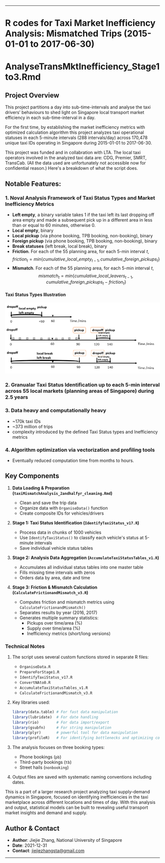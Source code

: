 
---

# R codes for Taxi Market Inefficiency Analysis: Mismatched Trips (2015-01-01 to 2017-06-30)
# AnalyseTransMktInefficiency_Stage1to3.Rmd 

## Project Overview
This project partitions a day into sub-time-intervals and analyse the taxi drivers’ behaviours to shed light on Singapore local transport market efficiency in each sub-time-interval in a day.

For the first time, by establishing the market inefficiency metrics with optimized calculation algorithm this project analyzes taxi operational statuses in each 5-minute intervals (288 intervals/day) across 170,478 unique taxi IDs operating in Singapore during 2015-01-01 to 2017-06-30.

This project was funded and in collabration with LTA. The local taxi operators involved in the analyzed taxi data are: CDG, Premier, SMRT, TransCab. (All the data used are unfortunately not accessible now for confidential reason.) Here's a breakdown of what the script does.

## Notable Features:

### 1. Noval Analysis Framework of Taxi Status Types and Market Inefficiency Metrics
- **Left empty**, a binary variable takes 1 if the taxi left its last dropping off area empty and made a subsequent pick up in a different area in less than or equal to 60 minutes, otherwise 0.
- **Local empty**, binary
- **Local pickup** (via phone booking, TPB booking, non-booking), binary
- **Foreign pickup** (via phone booking, TPB booking, non-booking), binary
- **Break statuses** (left break, local break), binary
- **Friction**. For each of the 55 planning area, for each 5-min interval $t$,
$$
  friction_t = min\{cumulative\_local\_empty_{t-1}, cumulative\_foreign\_pickups_{t}\}
$$
- **Mismatch**. For each of the 55 planning area, for each 5-min interval $t$,
$$
  mismatch_t = min\{cumulative\_local\_leavers_{t-1}, cumulative\_foreign\_pickups_{t} - friction_t\}
$$
#### Taxi Status Types Illustration

![Illustration of Taxi Status Types](./figs/graph_def.png)

### 2. Granualar Taxi Status Identification up to each 5-min interval across 55 local markets (planning areas of Singapore) during 2.5 years

### 3. Data heavy and computationally heavy
- ~170k taxi IDs
- ~373 million of trips
- complexity introduced by the defined Taxi Status types and Inefficiency metrics 

### 4. Algorithm optimization via vectorization and profiling tools
- Eventually reduced computation time from months to hours.

## Key Components

1. **Data Loading & Preparation (`taxiMismatchAnalysis_2andhalfyr_cleaning.Rmd`)**
   - Clean and save the trip data
   - Organize data with `OrganiseData()` function
   - Create composite IDs for vehicles/drivers

2. **Stage 1: Taxi Status Identification (`IdentifyTaxiStatus_v17.R`)**
   - Process data in chunks of 1000 vehicles
   - Use `IdentifyTaxiStatus()` to classify each vehicle's status at 5-minute intervals
   - Save individual vehicle status tables

3. **Stage 2: Analysis Data Aggregation (`AccumulateTaxiStatusTables_v1.R`)**
   - Accumulates all individual status tables into one master table
   - Fills missing time intervals with zeros
   - Orders data by area, date and time

4. **Stage 3: Friction & Mismatch Calculation (`CalculateFrictionandMismatch_v3.R`)**
   - Computes friction and mismatch metrics using `CalculateFrictionandMismatch()`
   - Separates results by year (2016, 2017)
   - Generates multiple summary statistics:
     * Pickups over time/area (%)
     * Supply over time/area (%)
     * Inefficiency metrics (short/long versions)

### Technical Notes

1. The script uses several custom functions stored in separate R files:
   - `OrganiseData.R`
   - `PrepareForStage1.R`
   - `IdentifyTaxiStatus_v17.R`
   - `ConvertNAto0.R`
   - `AccumulateTaxiStatusTables_v1.R`
   - `CalculateFrictionandMismatch_v3.R`

2. Key libraries used:
   ```r
   library(data.table) # For fast data manipulation
   library(lubridate)  # For date handling  
   library(rio)        # For data import/export
   library(gsubfn)     # For string manipulation
   library(plyr)       # powerful tool for data manipulation
   library(profileR)   # For identifying bottlenecks and optimizing code performance

   ```

3. The analysis focuses on three booking types:
   - Phone bookings (`pb`)
   - Third-party bookings (`tb`)
   - Street hails (`nonbooking`)

4. Output files are saved with systematic naming conventions including dates.



This is a part of a larger research project analyzing taxi supply-demand dynamics in Singapore, focused on identifying inefficiencies in the taxi marketplace across different locations and times of day. With this analysis and output, statistical models can be built to revealing useful transport market insights and demand and supply.

## Author & Contact  
- **Author**: Jiejie Zhang, National University of Singapore
- **Date**: 2021-12-31
- **Contact**: jiejiezhangsta@gmail.com

---